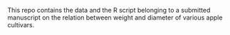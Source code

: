 This repo contains the data and the R script belonging to a submitted manuscript on the relation between weight and diameter of various apple cultivars.
